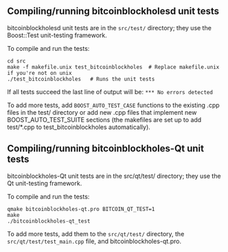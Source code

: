 Compiling/running bitcoinblockholesd unit tests
------------------------------------

bitcoinblockholesd unit tests are in the `src/test/` directory; they
use the Boost::Test unit-testing framework.

To compile and run the tests:

	cd src
	make -f makefile.unix test_bitcoinblockholes  # Replace makefile.unix if you're not on unix
	./test_bitcoinblockholes   # Runs the unit tests

If all tests succeed the last line of output will be:
`*** No errors detected`

To add more tests, add `BOOST_AUTO_TEST_CASE` functions to the existing
.cpp files in the test/ directory or add new .cpp files that
implement new BOOST_AUTO_TEST_SUITE sections (the makefiles are
set up to add test/*.cpp to test_bitcoinblockholes automatically).


Compiling/running bitcoinblockholes-Qt unit tests
---------------------------------------

bitcoinblockholes-Qt unit tests are in the src/qt/test/ directory; they
use the Qt unit-testing framework.

To compile and run the tests:

	qmake bitcoinblockholes-qt.pro BITCOIN_QT_TEST=1
	make
	./bitcoinblockholes-qt_test

To add more tests, add them to the `src/qt/test/` directory,
the `src/qt/test/test_main.cpp` file, and bitcoinblockholes-qt.pro.
